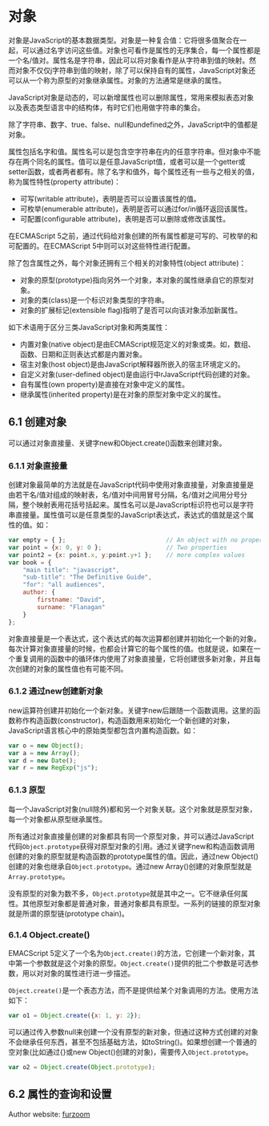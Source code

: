 # 对象
对象是JavaScript的基本数据类型。对象是一种复合值：它将很多值聚合在一起，可以通过名字访问这些值。对象也可看作是属性的无序集合，每一个属性都是一个名/值对。属性名是字符串，因此可以将对象看作是从字符串到值的映射。然而对象不仅仅j字符串到值的映射，除了可以保持自有的属性，JavaScript对象还可以从一个称为原型的对象继承属性。对象的方法通常是继承的属性。

JavaScript对象是动态的，可以新增属性也可以删除属性，常用来模拟表态对象以及表态类型语言中的结构体，有时它们也用做字符串的集合。

除了字符串、数字、true、false、null和undefined之外，JavaScript中的值都是对象。

属性包括名字和值。属性名可以是包含空字符串在内的任意字符串。但对象中不能存在两个同名的属性。值可以是任意JavaScript值，或者可以是一个getter或setter函数，或者两者都有。除了名字和值外，每个属性还有一些与之相关的值，称为属性特性(property attribute)：
* 可写(writable attribute)，表明是否可以设置该属性的值。
* 可枚举(enumerable attribute)，表明是否可以通过for/in循环返回该属性。
* 可配置(configurable attribute)，表明是否可以删除或修改该属性。

在ECMAScript 5之前，通过代码给对象创建的所有属性都是可写的、可枚举的和可配置的。在ECMAScript 5中则可以对这些特性进行配置。

除了包含属性之外，每个对象还拥有三个相关的对象特性(object attribute)：
* 对象的原型(prototype)指向另外一个对象，本对象的属性继承自它的原型对象。
* 对象的类(class)是一个标识对象类型的字符串。
* 对象的扩展标记(extensible flag)指明了是否可以向该对象添加新属性。

如下术语用于区分三类JavaScript对象和两类属性：
* 内置对象(native object)是由ECMAScript规范定义的对象或类。如，数组、函数、日期和正则表达式都是内置对象。
* 宿主对象(host object)是由JavaScript解释器所嵌入的宿主环境定义的。
* 自定义对象(user-defined object)是由运行中rJavaScript代码创建的对象。
* 自有属性(own property)是直接在对象中定义的属性。
* 继承属性(inherited property)是在对象的原型对象中定义的属性。

## 6.1 创建对象
可以通过对象直接量、关键字new和Object.create()函数来创建对象。

### 6.1.1 对象直接量
创建对象最简单的方法就是在JavaScript代码中使用对象直接量，对象直接量是由若干名/值对组成的映射表，名/值对中间用冒号分隔，名/值对之间用分号分隔，整个映射表用花括号括起来。属性名可以是JavaScript标识符也可以是字符串直接量。属性值可以是任意类型的JavaScript表达式，表达式的值就是这个属性的值。如：

```javascript
var empty = { };							// An object with no property
var point = {x: 0, y: 0 };					// Two properties
var point2 = {x: point.x, y:point.y+1 };	// more complex values
var book = {
	"main title": "javascript",
	"sub-title": "The Definitive Guide",
	"for": "all audiences",
	author: {
		firstname: "David",
		surname: "Flanagan"
	}
};
```

对象直接量是一个表达式，这个表达式的每次运算都创建并初始化一个新的对象。每次计算对象直接量的时候，也都会计算它的每个属性的值。也就是说，如果在一个重复调用的函数中的循环体内使用了对象直接量，它将创建很多新对象，并且每次创建的对象的属性值也有可能不同。

### 6.1.2 通过new创建新对象
new运算符创建并初始化一个新对象。关键字new后跟随一个函数调用。这里的函数称作构造函数(constructor)，构造函数用来初始化一个新创建的对象，JavaScript语言核心中的原始类型都包含内置构造函数。如：

```javascript
var o = new Object();
var a = new Array();
var d = new Date();
var r = new RegExp("js");
```

### 6.1.3 原型
每一个JavaScript对象(null除外)都和另一个对象关联。这个对象就是原型对象，每一个对象都从原型继承属性。

所有通过对象直接量创建的对象都具有同一个原型对象，并可以通过JavaScript代码`Object.prototype`获得对原型对象的引用。通过关键字new和构造函数调用创建的对象的原型就是构造函数的prototype属性的值。因此，通过new Object()创建的对象也继承自`Object.prototype`。通过new Array()创建的对象原型就是`Array.prototype`。

没有原型的对象为数不多，`Object.prototype`就是其中之一。它不继承任何属性。其他原型对象都是普通对象，普通对象都具有原型。一系列的链接的原型对象就是所谓的原型链(prototype chain)。

### 6.1.4 Object.create()
EMACScript 5定义了一个名为`Object.create()`的方法，它创建一个新对象，其中第一个参数就是这个对象的原型。`Object.create()`提供的批二个参数是可选参数，用以对对象的属性进行进一步描述。

`Object.create()`是一个表态方法，而不是提供给某个对象调用的方法。使用方法如下：

```javascript
var o1 = Object.create({x: 1, y: 2});
```

可以通过传入参数null来创建一个没有原型的新对象，但通过这种方式创建的对象不会继承任何东西，甚至不包括基础方法，如toString()。如果想创建一个普通的空对象(比如通过{}或new Object()创建的对象)，需要传入`Object.prototype`。

```javascript
var o2 = Object.create(Object.prototype);
```

## 6.2 属性的查询和设置


Author website: [furzoom](http://furzoom.com/about-us/ "Furzoom")
